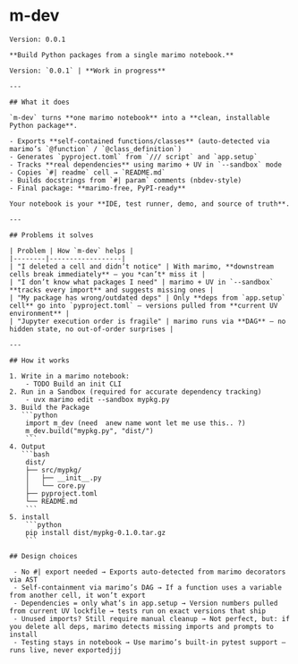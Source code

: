 # m-dev

    Version: 0.0.1

    **Build Python packages from a single marimo notebook.**

    Version: `0.0.1` | **Work in progress**

    ---

    ## What it does

    `m-dev` turns **one marimo notebook** into a **clean, installable Python package**.

    - Exports **self-contained functions/classes** (auto-detected via marimo’s `@function` / `@class_definition`)
    - Generates `pyproject.toml` from `/// script` and `app.setup`
    - Tracks **real dependencies** using marimo + UV in `--sandbox` mode
    - Copies `#| readme` cell → `README.md`
    - Builds docstrings from `#| param` comments (nbdev-style)
    - Final package: **marimo-free, PyPI-ready**

    Your notebook is your **IDE, test runner, demo, and source of truth**.

    ---

    ## Problems it solves

    | Problem | How `m-dev` helps |
    |--------|------------------|
    | "I deleted a cell and didn’t notice" | With marimo, **downstream cells break immediately** — you *can’t* miss it |
    | "I don’t know what packages I need" | marimo + UV in `--sandbox` **tracks every import** and suggests missing ones |
    | "My package has wrong/outdated deps" | Only **deps from `app.setup` cell** go into `pyproject.toml` — versions pulled from **current UV environment** |
    | "Jupyter execution order is fragile" | marimo runs via **DAG** — no hidden state, no out-of-order surprises |

    ---

    ## How it works

    1. Write in a marimo notebook:
        - TODO Build an init CLI
    2. Run in a Sandbox (required for accurate dependency tracking)
        - uvx marimo edit --sandbox mypkg.py
    3. Build the Package
       ```python
        import m_dev (need  anew name wont let me use this.. ?)
        m_dev.build("mypkg.py", "dist/")
        ```
    4. Output
       ```bash
        dist/
        ├── src/mypkg/
        │   ├── __init__.py
        │   └── core.py
        ├── pyproject.toml
        └── README.md
        ```
    5. install
        ```python
        pip install dist/mypkg-0.1.0.tar.gz
        ```

    ## Design choices

     - No #| export needed → Exports auto-detected from marimo decorators via AST
     - Self-containment via marimo’s DAG → If a function uses a variable from another cell, it won’t export
     - Dependencies = only what’s in app.setup → Version numbers pulled from current UV lockfile → tests run on exact versions that ship
     - Unused imports? Still require manual cleanup → Not perfect, but: if you delete all deps, marimo detects missing imports and prompts to install
     - Testing stays in notebook → Use marimo’s built-in pytest support — runs live, never exportedjjj

